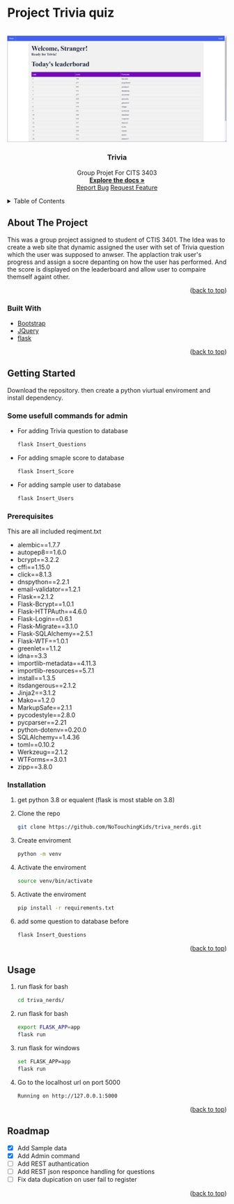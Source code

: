 # Project Trivia quiz

<div id="top"></div>

<br />
<div align="center">
  <a href="">
    <img src="https://github.com/NoTouchingKids/triva_nerds/blob/ff4947e04ffa7bdb7f568eca5985707805d74fdf/Reasource/Home Page.png" alt="Logo">
  </a>

  <h3 align="center">Trivia</h3>

  <p align="center">
    Group Projet For CITS 3403
    <br />
    <a href="https://github.com/github_username/Trivia"><strong>Explore the docs »</strong></a>
    <br />
    <a href="https://github.com/github_username/Trivia/issues">Report Bug</a>
    <a href="https://github.com/github_username/Trivia/issues">Request Feature</a>
  </p>
</div>



<details>
  <summary>Table of Contents</summary>
  <ol>
    <li>
      <a href="#about-the-project">About The Project</a>
      <ul>
        <li><a href="#built-with">Built With</a></li>
      </ul>
    </li>
    <li>
      <a href="#getting-started">Getting Started</a>
      <ul>
        <li><a href="#prerequisites">Prerequisites</a></li>
        <li><a href="#installation">Installation</a></li>
      </ul>
    </li>
    <li><a href="#usage">Usage</a></li>
    <li><a href="#roadmap">Roadmap</a></li>
  </ol>
</details>



## About The Project

This was a group project assigned to student of CTIS 3401.
The Idea was to create a web site that dynamic assigned the user with set of Trivia question which the user was supposed to anwser.
The applaction trak user's progress and assign a socre depanting on how the user has performed. 
And the score is displayed on the leaderboard and allow user to compaire themself againt other.

<p align="right">(<a href="#top">back to top</a>)</p>



### Built With

* [Bootstrap](https://getbootstrap.com)
* [JQuery](https://jquery.com)
* [flask](https://flask.palletsprojects.com/en/2.1.x/)

<p align="right">(<a href="#top">back to top</a>)</p>



## Getting Started

Download the repository. then create a python viurtual enviroment and install dependency.

### Some usefull commands for admin 
* For adding Trivia question to database
   ```sh
   flask Insert_Questions
   ```
* For adding smaple score to database
   ```sh
   flask Insert_Score
   ```
* For adding sample user to database
   ```sh
   flask Insert_Users
   ```



### Prerequisites
This are all included reqiment.txt

* alembic==1.7.7
* autopep8==1.6.0
* bcrypt==3.2.2
* cffi==1.15.0
* click==8.1.3
* dnspython==2.2.1
* email-validator==1.2.1
* Flask==2.1.2
* Flask-Bcrypt==1.0.1
* Flask-HTTPAuth==4.6.0
* Flask-Login==0.6.1
* Flask-Migrate==3.1.0
* Flask-SQLAlchemy==2.5.1
* Flask-WTF==1.0.1
* greenlet==1.1.2
* idna==3.3
* importlib-metadata==4.11.3
* importlib-resources==5.7.1
* install==1.3.5
* itsdangerous==2.1.2
* Jinja2==3.1.2
* Mako==1.2.0
* MarkupSafe==2.1.1
* pycodestyle==2.8.0
* pycparser==2.21
* python-dotenv==0.20.0
* SQLAlchemy==1.4.36
* toml==0.10.2
* Werkzeug==2.1.2
* WTForms==3.0.1
* zipp==3.8.0


### Installation

1. get python 3.8 or equalent (flask is most stable on 3.8)

2. Clone the repo
   ```sh
   git clone https://github.com/NoTouchingKids/triva_nerds.git
   ```
3. Create enviroment
   ```sh
   python -m venv
   ```
4. Activate the enviroment
   ```sh
   source venv/bin/activate
   ```
5. Activate the enviroment
   ```sh
   pip install -r requirements.txt
   ```
6. add some question to database before
   ```sh
   flask Insert_Questions
   ```

<p align="right">(<a href="#top">back to top</a>)</p>


## Usage

1. run flask for bash
   ```sh
   cd triva_nerds/
   ```

2. run flask for bash
   ```sh
   export FLASK_APP=app
   flask run
   ```

2. run flask for windows
   ```sh
   set FLASK_APP=app
   flask run
   ```

3. Go to the localhost url on port 5000
   ```sh
   Running on http://127.0.0.1:5000
   ```
   
<p align="right">(<a href="#top">back to top</a>)</p>


<!-- ROADMAP -->
## Roadmap

- [x] Add Sample data
- [x] Add Admin command 
- [ ] Add REST authantication
- [ ] Add REST json responce handling for questions
- [ ] Fix data dupication on user fail to register

<p align="right">(<a href="#top">back to top</a>)</p>